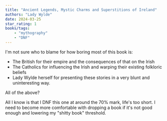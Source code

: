 ```yaml
---
title: "Ancient Legends, Mystic Charms and Superstitions of Ireland"
authors: "Lady Wylde"
date: 2024-03-25
star_rating: 1
books/tags:
    - "mythography"
    - "DNF"
---
```


I'm not sure who to blame for how boring most of this book is:

- The British for their empire and the consequences of that on the Irish
- The Catholics for influencing the Irish and warping their existing folkloric beliefs
- Lady Wylde herself for presenting these stories in a very blunt and uninteresting way.

All of the above?

<!--more--> 

All I know is that I DNF this one at around the 70% mark, life's too short. I need to become more comfortable with dropping a book if it's not good enough and lowering my "shitty book" threshold.